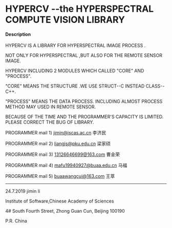 # HYPERCV --the HYPERSPECTRAL COMPUTE VISION LIBRARY

#### Description

HYPERCV IS A LIBRARY FOR HYPERSPECTRAL IMAGE PROCESS .

NOT ONLY FOR HYPERSPECTRAL ,BUT ALSO FOR THE REMOTE SENSOR IMAGE.

HYPERCV INCLUDING 2 MODULES WHICH CALLED "CORE" AND "PROCESS".

"CORE" MEANS THE STRUCTURE .WE USE STRUCT--C INSTEAD CLASS--C++.

"PROCESS" MEANS THE DATA PROCESS. INCLUDING ALMOST PROCESS METHOD MAY USED IN REMOTE SENSOR.

BECAUSE OF THE TIME AND THE PROGRAMMER'S CAPACITY IS LIMITED. PLEASE CORRECT THE BUG OF LIBRARY. 

PROGRAMMER mail 1) jimin@iscas.ac.cn 李济民

PROGRAMMER mail 2) liangjs@pku.edu.cn 梁家硕

PROGRAMMER mail 3) 13126646699@163.com 曹金荣

PROGRAMMER mail 4) mafu19940927@buaa.edu.cn 马福

PROGRAMMER mail 5) buaawangcui@163.com 王萃

__________________________________________________________________________

24.7.2019 jimin li

Institute of Software,Chinese Academy of Sciences 

4# South Fourth Street, Zhong Guan Cun, Beijing 100190

P.R. China
